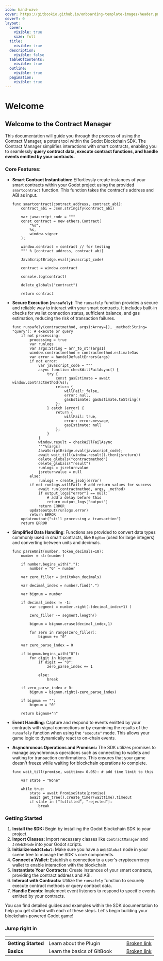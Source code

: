 ```yaml
---
icon: hand-wave
cover: https://gitbookio.github.io/onboarding-template-images/header.png
coverY: 0
layout:
  cover:
    visible: true
    size: full
  title:
    visible: true
  description:
    visible: false
  tableOfContents:
    visible: true
  outline:
    visible: true
  pagination:
    visible: true
---
```


# Welcome

## Welcome to the Contract Manager

This documentation will guide you through the process of using the Contract Manager, a potent tool within the Godot Blockchain SDK. The Contract Manager simplifies interactions with smart contracts, enabling you to seamlessly **query contract data, execute contract functions, and handle events emitted by your contracts.**

### Core Features:

*   **Smart Contract Instantiation:** Effortlessly create instances of your smart contracts within your Godot project using the provided `smartcontract` function. This function takes the contract's address and ABI as input.

    ```gdscript
    func smartcontract(contract_address, contract_abi):
        contract_abi = Json.stringify(contract_abi)

        var javascript_code = """
        const contract = new ethers.Contract(
            "%s",
            %s,
            window.signer
        );

        window.contract = contract // for testing
        """ % [contract_address, contract_abi]

        JavaScriptBridge.eval(javascript_code)

        contract = window.contract

        console.log(contract)

        delete_globals("contract")

        return contract
    ```
*   **Secure Execution (`runsafely`)**: The `runsafely` function provides a secure and reliable way to interact with your smart contracts. It includes built-in checks for wallet connection status, sufficient balance, and gas estimation, reducing the risk of transaction failures.

    ```gdscript
    func runsafely(contractmethod, args1:Array=[], _method:String= "query"): # execute or query
        if not processing:
            processing = true
            var runlogs
            var args:String = arr_to_str(args1)
            window.contractmethod = contractmethod.estimateGas
            var error = handelDefualtErrors(args)
            if not error:
                var javascript_code = """
                async function checkWillFailAsync() {
                    try {
                        const gasEstimate = await window.contractmethod(%s);
                        return {
                            willFail: false,
                            error: null,
                            gasEstimate: gasEstimate.toString()
                        };
                    } catch (error) {
                        return {
                            willFail: true,
                            error: error.message,
                            gasEstimate: null
                        };
                    }
                }
                window.result = checkWillFailAsync
                """%[args]
                JavaScriptBridge.eval(javascript_code);
                await wait_till(window.result().then(jsreturn))
                delete_globals("contractmethod")
                delete_globals("result")
                runlogs = jsreturnvalue
                jsreturnvalue = null
            else:
                runlogs = create_jsobj(error)
            if not runlogs.willFail: # add return values for success
                await run(contractmethod, args, _method)
                if output_logs["error"] == null:
                    # add a delay before this
                    return output_logs["output"]
                return ERROR
            updateoutput(runlogs.error)
            return ERROR
        updateoutput("still processing a transaction")
        return ERROR
    ```
*   **Simplified Data Handling**: Functions are provided to convert data types commonly used in smart contracts, like `BigNum` (used for large integers) and converting between units and decimals.

    ```gdscript
    func parseUnit(number, token_decimals=18):
        number = str(number)

        if number.begins_with("."):
            number = "0" + number

        var zero_filler = int(token_decimals)

        var decimal_index = number.find(".")

        var bignum = number

        if decimal_index != -1:
            var segment = number.right(-(decimal_index+1) )

            zero_filler -= segment.length()

            bignum = bignum.erase(decimal_index,1)

            for zero in range(zero_filler):
                bignum += "0"

        var zero_parse_index = 0

        if bignum.begins_with("0"):
            for digit in bignum:
                if digit == "0":
                    zero_parse_index += 1

                else:
                    break

        if zero_parse_index > 0:
            bignum = bignum.right(-zero_parse_index)

        if bignum == "":
            bignum = "0"

        return bignum+"n"
    ```
* **Event Handling**: Capture and respond to events emitted by your contracts with signal connections or by examining the results of the `runsafely` function when using the `"execute"` mode. This allows your game logic to dynamically react to on-chain events.
*   **Asynchronous Operations and Promises:** The SDK utilizes promises to manage asynchronous operations such as connecting to wallets and waiting for transaction confirmations. This ensures that your game doesn't freeze while waiting for blockchain operations to complete.

    ```gdscript
    func wait_till(promise, waittime= 0.05): # add time limit to this

        var state = "None"

        while true:
            state = await PromiseState(promise)
            await get_tree().create_timer(waittime).timeout
            if state in ["fulfilled", "rejected"]:
                break
    ```

### Getting Started

1. **Install the SDK:** Begin by installing the Godot Blockchain SDK to your project.
2. **Import Classes:** Import necessary classes like `ContractManager` and `JsWeb3Node` into your Godot scripts.
3. **Initialize `Web3Global`:** Make sure you have a `Web3Global` node in your scene tree to manage the SDK's core components.
4. **Connect a Wallet:** Establish a connection to a user's cryptocurrency wallet to enable interaction with the blockchain.
5. **Instantiate Your Contracts:** Create instances of your smart contracts, providing the contract address and ABI.
6. **Interact with Contracts:** Utilize the `runsafely` function to securely execute contract methods or query contract data.
7. **Handle Events:** Implement event listeners to respond to specific events emitted by your contracts.

You can find detailed guides and examples within the SDK documentation to help you get started with each of these steps. Let's begin building your blockchain-powered Godot game!

### Jump right in

<table data-view="cards"><thead><tr><th></th><th></th><th data-hidden data-card-cover data-type="files"></th><th data-hidden></th><th data-hidden data-card-target data-type="content-ref"></th></tr></thead><tbody><tr><td><strong>Getting Started</strong></td><td>Learn about the Plugin</td><td></td><td></td><td><a href="broken-reference">Broken link</a></td></tr><tr><td><strong>Basics</strong></td><td>Learn the basics of GitBook</td><td></td><td></td><td><a href="broken-reference">Broken link</a></td></tr></tbody></table>
